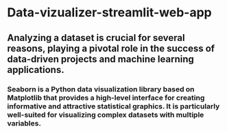 # Data-vizualizer-streamlit-web-app 
## Analyzing a dataset is crucial for several reasons, playing a pivotal role in the success of data-driven projects and machine learning applications.<br>
### Seaborn is a Python data visualization library based on Matplotlib that provides a high-level interface for creating informative and attractive statistical graphics. It is particularly well-suited for visualizing complex datasets with multiple variables.

